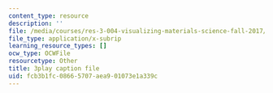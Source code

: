 ```yaml
---
content_type: resource
description: ''
file: /media/courses/res-3-004-visualizing-materials-science-fall-2017/fcb3b1fc08665707aea901073e1a339c_6mndLA1SceA.vtt
file_type: application/x-subrip
learning_resource_types: []
ocw_type: OCWFile
resourcetype: Other
title: 3play caption file
uid: fcb3b1fc-0866-5707-aea9-01073e1a339c
---
```

